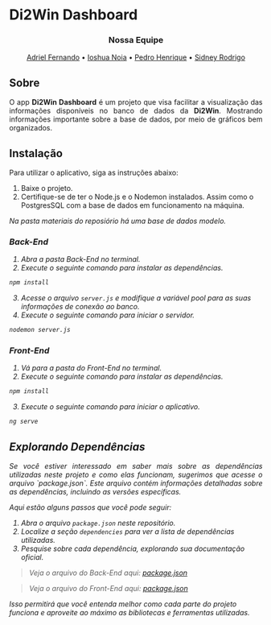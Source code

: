 # Di2Win Dashboard

<h3 align = "center">Nossa Equipe</h3>
<p align = "center">
  <a href="https://github.com/AdrielFernando">Adriel Fernando</a>
   • 
  <a href="https://github.com/Ioshua-N">Ioshua Noia</a>
   • 
  <a href="https://github.com/PedroHCMelo">Pedro Henrique</a>
   • 
  <a href="https://github.com/SidneyRodrigo">Sidney Rodrigo</a>
</p>

## Sobre

<p align = "justify">O app <b>Di2Win Dashboard</b> é um projeto que visa facilitar a visualização das informações disponíveis no banco de dados da <b>Di2Win</b>. Mostrando informações importante sobre a base de dados, por meio de gráficos bem organizados.</p>

## Instalação

Para utilizar o aplicativo, siga as instruções abaixo:

1. Baixe o projeto.
2. Certifique-se de ter o Node.js e o Nodemon instalados. Assim como o PostgresSQL com a base de dados em funcionamento na máquina.

<i>Na pasta materiais do reposiório há uma base de dados modelo.<i>
   
### Back-End

1. Abra a pasta Back-End no terminal.
2. Execute o seguinte comando para instalar as dependências.
```bash
npm install
```
3. Acesse o arquivo `server.js` e modifique a variável pool para as suas informações de conexão ao banco.
4. Execute o seguinte comando para iniciar o servidor.
```bash
nodemon server.js
```

### Front-End

1. Vá para a pasta do Front-End no terminal.
2. Execute o seguinte comando para instalar as dependências.
```bash
npm install
```
3. Execute o seguinte comando para iniciar o aplicativo.
```bash
ng serve
```

## Explorando Dependências

<p align = "justify">Se você estiver interessado em saber mais sobre as dependências utilizadas neste projeto e como elas funcionam, sugerimos que acesse o arquivo `package.json`. Este arquivo contém informações detalhadas sobre as dependências, incluindo as versões específicas.</p>

Aqui estão alguns passos que você pode seguir:

1. Abra o arquivo `package.json` neste repositório.
2. Localize a seção `dependencies` para ver a lista de dependências utilizadas.
3. Pesquise sobre cada dependência, explorando sua documentação oficial.

> Veja o arquivo do Back-End aqui: [package.json](https://github.com/Ioshua-N/Di2Win/blob/main/Back-End/package.json)

> Veja o arquivo do Front-End aqui: [package.json](https://github.com/Ioshua-N/LocalFit/blob/main/Front-End/package.json)

Isso permitirá que você entenda melhor como cada parte do projeto funciona e aproveite ao máximo as bibliotecas e ferramentas utilizadas.
